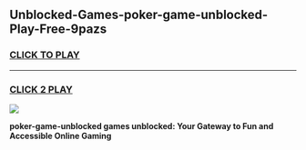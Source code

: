 
## Unblocked-Games-poker-game-unblocked-Play-Free-9pazs
<h3>
<a href="https://premium76.site?title=poker-game-unblocked&ref=24M">CLICK TO PLAY</a></h3>
<hr>

<h3>
<a href="https://premium76.site?title=poker-game-unblocked&ref=24M">CLICK 2 PLAY</a>
  
</h3>

<a href="https://premium76.site?title=poker-game-unblocked&ref=24M"><img src="https://clearcache.store/games.png"></a>


**poker-game-unblocked games unblocked: Your Gateway to Fun and Accessible Online Gaming**
